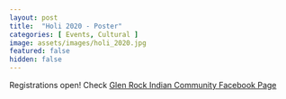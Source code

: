 ```yaml
---
layout: post
title:  "Holi 2020 - Poster"
categories: [ Events, Cultural ]
image: assets/images/holi_2020.jpg
featured: false
hidden: false
---
```


Registrations open! Check [Glen Rock Indian Community Facebook Page](https://www.facebook.com/groups/1691802091044861/)